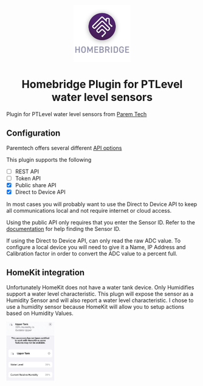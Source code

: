 <p align="center">

<img src="https://github.com/homebridge/branding/raw/latest/logos/homebridge-wordmark-logo-vertical.png" width="150">

</p>

<span align="center">

# Homebridge Plugin for PTLevel water level sensors

</span>

Plugin for PTLevel water level sensors from [Parem Tech](https://paremtech.com)

## Configuration
Paremtech offers several different [API options](https://support.paremtech.com/portal/en/kb/articles/api-options)

This plugin supports the following

- [ ] REST API 
- [ ] Token API
- [x] Public share API
- [x] Direct to Device API

In most cases you will probably want to use the Direct to Device API to keep all communications local and not require internet or cloud access.

Using the public API only requires that you enter the Sensor ID.  Refer to the [documentation](https://support.paremtech.com/portal/en/kb/articles/api-options#Public_Share_API) for help finding the Sensor ID.

If using the Direct to Device API, can only read the raw ADC value.  To configure a local device you will need to give it a Name, IP Address and Calibration factor in order to convert the ADC value to a percent full.

## HomeKit integration
Unfortunately HomeKit does not have a water tank device.  Only Humidifies support a water level characteristic.  This plugn will expose the sensor as a Humidity Sensor and will also report a water level characteristic.  I chose to use a humidity sensor because HomeKit will allow you to setup actions based on Humidity Values.

<img src="assets/hk_level_sensor.png" alt="HK Level Sensor" width="25%"/>
